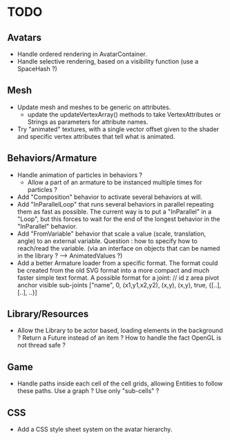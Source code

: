 TODO
====

Avatars
-------

* Handle ordered rendering in AvatarContainer.
* Handle selective rendering, based on a visibility function (use a SpaceHash ?)

Mesh
----

* Update mesh and meshes to be generic on attributes.
    - update the updateVertexArray() methods to take VertexAttributes or Strings as parameters for attribute names.
* Try "animated" textures, with a single vector offset given to the shader and specific vertex attributes that tell what is animated.


Behaviors/Armature
------------------

* Handle animation of particles in behaviors ?
    - Allow a part of an armature to be instanced multiple times for particles ?
* Add "Composition" behavior to activate several behaviors at will.
* Add "InParallelLoop" that runs several behaviors in parallel repeating them as fast as possible.
    The current way is to put a "InParallel" in a "Loop", but this forces to wait for the end
    of the longest behavior in the "InParallel" behavior.
* Add "FromVariable" behavior that scale a value (scale, translation, angle) to an external variable. Question : how to specify how to reach/read the variable. (via an interface on objects that can be named in the library ? --> AnimatedValues ?)
* Add a better Armature loader from a specific format. The format could be created from the old SVG format into a more compact and much faster simple text format. A possible format for a joint:
    // id   z   area           pivot  anchor  visible sub-joints
    ["name", 0, (x1,y1,x2,y2), (x,y), (x,y),  true,   {[..], [..], ..}]

Library/Resources
-----------------

* Allow the Library to be actor based, loading elements in the background ? Return a Future instead of an item ? How to handle the fact OpenGL is not thread safe ?

Game
----

* Handle paths inside each cell of the cell grids, allowing Entities to follow these paths. Use a graph ? Use only "sub-cells" ?

CSS
---

* Add a CSS style sheet system on the avatar hierarchy.
